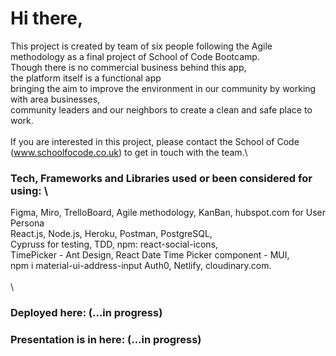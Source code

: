# Hi there, 

This project is created by team of six people following the Agile methodology as a final project of School of Code Bootcamp.\
Though there is no commercial business behind this app,\
the platform itself is a functional app\
bringing the aim to improve the environment in our community by working with area businesses, \
community leaders and our neighbors to create a clean and safe place to work.\
\
If you are interested in this project, please contact the School of Code (www.schoolfocode.co.uk) to get in touch with the team.\

### Tech, Frameworks and Libraries used or been considered for using: \
Figma, Miro, TrelloBoard, Agile methodology, KanBan, hubspot.com for User Persona\
React.js, Node.js, Heroku, Postman, PostgreSQL,\
Cypruss for testing, TDD, npm: react-social-icons,\
TimePicker - Ant Design, React Date Time Picker component - MUI, \
npm i material-ui-address-input Auth0, Netlify, cloudinary.com.\
\
\
### Deployed here: (...in progress)


### Presentation is in here: (...in progress)
